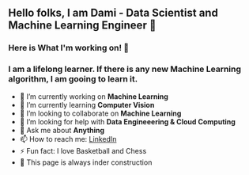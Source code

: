 ## Hello folks, I am Dami - Data Scientist and Machine Learning Engineer 👋

### Here is What I'm working on! 👋



### I am a lifelong learner. If there is any new Machine Learning algorithm, I am gooing to learn it. 

- 🔭   I’m currently working on **Machine Learning**
- 🌱   I’m currently learning **Computer Vision**
- 👯   I’m looking to collaborate on **Machine Learning**
- 🤔   I’m looking for help with **Data Engineeering & Cloud Computing**
- 💬   Ask me about **Anything**
- 📫   How to reach me: [LinkedIn](https://www.linkedin.com/in/damilola-fadele/)
- ⚡   Fun fact: I love Basketball and Chess
- 🍓   This page is always inder construction

